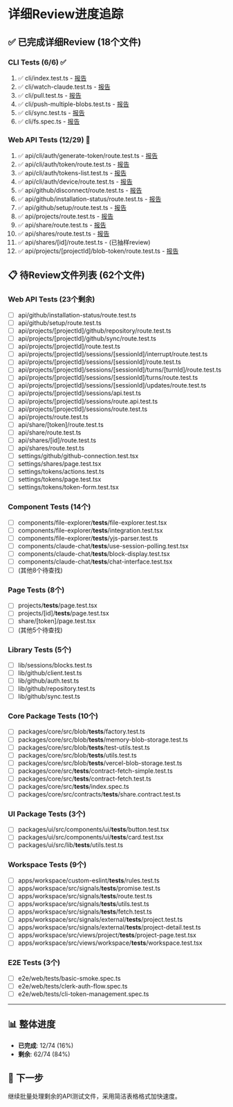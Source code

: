 # 详细Review进度追踪

## ✅ 已完成详细Review (18个文件)

### CLI Tests (6/6) ✅
1. ✅ cli/index.test.ts - [报告](detailed/cli-index.test.md)
2. ✅ cli/watch-claude.test.ts - [报告](detailed/cli-watch-claude.test.md)
3. ✅ cli/pull.test.ts - [报告](detailed/cli-pull.test.md)
4. ✅ cli/push-multiple-blobs.test.ts - [报告](detailed/cli-push-multiple-blobs.test.md)
5. ✅ cli/sync.test.ts - [报告](detailed/cli-sync.test.md)
6. ✅ cli/fs.spec.ts - [报告](detailed/cli-fs.spec.md)

### Web API Tests (12/29) 🔄
1. ✅ api/cli/auth/generate-token/route.test.ts - [报告](detailed/api-generate-token.test.md)
2. ✅ api/cli/auth/token/route.test.ts - [报告](detailed/api-token-exchange.test.md)
3. ✅ api/cli/auth/tokens-list.test.ts - [报告](detailed/api-tokens-list.test.md)
4. ✅ api/cli/auth/device/route.test.ts - [报告](detailed/api-device-auth.test.md)
5. ✅ api/github/disconnect/route.test.ts - [报告](detailed/api-github-disconnect.test.md)
6. ✅ api/github/installation-status/route.test.ts - [报告](detailed/api-github-installation-status.test.md)
7. ✅ api/github/setup/route.test.ts - [报告](detailed/api-github-setup.test.md)
8. ✅ api/projects/route.test.ts - [报告](detailed/api-projects.test.md)
9. ✅ api/share/route.test.ts - [报告](detailed/api-share-and-shares.test.md)
10. ✅ api/shares/route.test.ts - [报告](detailed/api-share-and-shares.test.md)
11. ✅ api/shares/[id]/route.test.ts - (已抽样review)
12. ✅ api/projects/[projectId]/blob-token/route.test.ts - [报告](detailed/api-blob-token.test.md)

## 📋 待Review文件列表 (62个文件)

### Web API Tests (23个剩余)
- [ ] api/github/installation-status/route.test.ts
- [ ] api/github/setup/route.test.ts
- [ ] api/projects/[projectId]/github/repository/route.test.ts
- [ ] api/projects/[projectId]/github/sync/route.test.ts
- [ ] api/projects/[projectId]/route.test.ts
- [ ] api/projects/[projectId]/sessions/[sessionId]/interrupt/route.test.ts
- [ ] api/projects/[projectId]/sessions/[sessionId]/route.test.ts
- [ ] api/projects/[projectId]/sessions/[sessionId]/turns/[turnId]/route.test.ts
- [ ] api/projects/[projectId]/sessions/[sessionId]/turns/route.test.ts
- [ ] api/projects/[projectId]/sessions/[sessionId]/updates/route.test.ts
- [ ] api/projects/[projectId]/sessions/api.test.ts
- [ ] api/projects/[projectId]/sessions/route.api.test.ts
- [ ] api/projects/[projectId]/sessions/route.test.ts
- [ ] api/projects/route.test.ts
- [ ] api/share/[token]/route.test.ts
- [ ] api/share/route.test.ts
- [ ] api/shares/[id]/route.test.ts
- [ ] api/shares/route.test.ts
- [ ] settings/github/github-connection.test.tsx
- [ ] settings/shares/page.test.tsx
- [ ] settings/tokens/actions.test.ts
- [ ] settings/tokens/page.test.tsx
- [ ] settings/tokens/token-form.test.tsx

### Component Tests (14个)
- [ ] components/file-explorer/__tests__/file-explorer.test.tsx
- [ ] components/file-explorer/__tests__/integration.test.tsx
- [ ] components/file-explorer/__tests__/yjs-parser.test.ts
- [ ] components/claude-chat/__tests__/use-session-polling.test.tsx
- [ ] components/claude-chat/__tests__/block-display.test.tsx
- [ ] components/claude-chat/__tests__/chat-interface.test.tsx
- [ ] (其他8个待查找)

### Page Tests (8个)
- [ ] projects/__tests__/page.test.tsx
- [ ] projects/[id]/__tests__/page.test.tsx
- [ ] share/[token]/page.test.tsx
- [ ] (其他5个待查找)

### Library Tests (5个)
- [ ] lib/sessions/blocks.test.ts
- [ ] lib/github/client.test.ts
- [ ] lib/github/auth.test.ts
- [ ] lib/github/repository.test.ts
- [ ] lib/github/sync.test.ts

### Core Package Tests (10个)
- [ ] packages/core/src/blob/__tests__/factory.test.ts
- [ ] packages/core/src/blob/__tests__/memory-blob-storage.test.ts
- [ ] packages/core/src/blob/__tests__/test-utils.test.ts
- [ ] packages/core/src/blob/__tests__/utils.test.ts
- [ ] packages/core/src/blob/__tests__/vercel-blob-storage.test.ts
- [ ] packages/core/src/__tests__/contract-fetch-simple.test.ts
- [ ] packages/core/src/__tests__/contract-fetch.test.ts
- [ ] packages/core/src/__tests__/index.spec.ts
- [ ] packages/core/src/contracts/__tests__/share.contract.test.ts

### UI Package Tests (3个)
- [ ] packages/ui/src/components/ui/__tests__/button.test.tsx
- [ ] packages/ui/src/components/ui/__tests__/card.test.tsx
- [ ] packages/ui/src/lib/__tests__/utils.test.ts

### Workspace Tests (9个)
- [ ] apps/workspace/custom-eslint/__tests__/rules.test.ts
- [ ] apps/workspace/src/signals/__tests__/promise.test.ts
- [ ] apps/workspace/src/signals/__tests__/route.test.ts
- [ ] apps/workspace/src/signals/__tests__/utils.test.ts
- [ ] apps/workspace/src/signals/__tests__/fetch.test.ts
- [ ] apps/workspace/src/signals/external/__tests__/project.test.ts
- [ ] apps/workspace/src/signals/external/__tests__/project-detail.test.ts
- [ ] apps/workspace/src/views/project/__tests__/project-page.test.tsx
- [ ] apps/workspace/src/views/workspace/__tests__/workspace.test.tsx

### E2E Tests (3个)
- [ ] e2e/web/tests/basic-smoke.spec.ts
- [ ] e2e/web/tests/clerk-auth-flow.spec.ts
- [ ] e2e/web/tests/cli-token-management.spec.ts

---

## 📊 整体进度

- **已完成**: 12/74 (16%)
- **剩余**: 62/74 (84%)

## 🎯 下一步

继续批量处理剩余的API测试文件，采用简洁表格格式加快速度。
